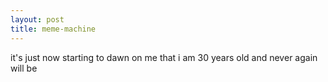```yaml
---
layout: post
title: meme-machine 
---
```

it's just now starting to dawn on me that i am 30 years old and never again will be 
